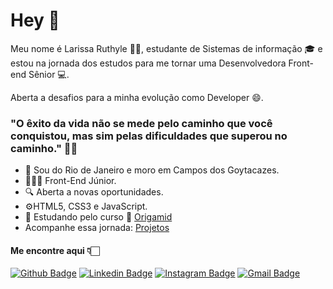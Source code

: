 # Hey 👋

Meu nome é Larissa Ruthyle 🙋🏻, estudante de Sistemas de informação 🎓 e estou na jornada dos estudos para me tornar uma Desenvolvedora Front-end Sênior 💻.

Aberta a desafios para a minha evolução como Developer 😄.

### "O êxito da vida não se mede pelo caminho que você conquistou, mas sim pelas dificuldades que superou no caminho." ✍🏻

- 📌 Sou do Rio de Janeiro e moro em Campos dos Goytacazes.
- 👩🏻‍💻 Front-End Júnior.
- 🔍 Aberta a novas oportunidades.
- ⚙️HTML5, CSS3 e JavaScript.
- 📰 Estudando pelo curso 🐺 [Origamid](https://www.origamid.com)
- Acompanhe essa jornada: [Projetos](https://github.com/larissadantier?tab=repositories)

#### Me encontre aqui 👇🏻
[![Github Badge](https://img.shields.io/badge/-Github-000?style=flat-square&logo=Github&logoColor=white&link=https://github.com/larissadantier)](https://github.com/larissadantier) [![Linkedin Badge](https://img.shields.io/badge/-LinkedIn-blue?style=flat-square&logo=Linkedin&logoColor=white&link=https://https://www.linkedin.com/in/larissadantier/)](https://www.linkedin.com/in/larissa-dantier-858b1884/) [![Instagram Badge](https://img.shields.io/badge/-Instagram-violet?style=flat-square&logo=Instagram&logoColor=white&link=https://www.instagram.com/larissa.dantier/?hl=pt)](https://www.instagram.com/larissa.dantier/?hl=pt) [![Gmail Badge](https://img.shields.io/badge/-Gmail-c14438?style=flat-square&logo=Gmail&logoColor=white&link=mailto:larissa_dantier@hotmail.com)](mailto:larissa_dantier@hotmail.com)
